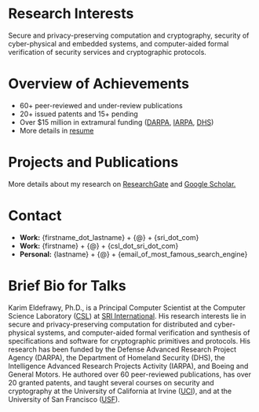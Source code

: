 # Research Interests
Secure and privacy-preserving computation and cryptography, security of cyber-physical and embedded systems, and computer-aided  formal verification of security services and cryptographic protocols.  


# Overview of Achievements
* 60+ peer-reviewed and under-review publications
* 20+ issued patents and 15+ pending
* Over $15 million in extramural funding ([DARPA](https://www.darpa.mil/), [IARPA](https://www.iarpa.gov/), [DHS](https://www.dhs.gov/science-and-technology))
* More details in [resume](https://keldefrawy.github.io/keldefrawy_resume.pdf)


# Projects and Publications
More details about my research on [ResearchGate](http://bit.ly/37tOPHZ) and [Google Scholar.](http://bit.ly/2KIZaWF)

# Contact
* **Work:** {firstname_dot_lastname} + {@} + {sri_dot_com}
* **Work:** {firstname} + {@} + {csl_dot_sri_dot_com}
* **Personal:** {lastname} + {@} + {email_of_most_famous_search_engine}





# Brief Bio for Talks
Karim Eldefrawy, Ph.D., is a Principal Computer Scientist at the Computer Science Laboratory ([CSL](http://www.csl.sri.com/)) at [SRI International](https://www.sri.com/). His research interests lie in secure and privacy-preserving computation for distributed and cyber-physical systems, and computer-aided formal verification and synthesis of specifications and software for cryptographic primitives and protocols. His research has been funded by the Defense Advanced Research Project Agency (DARPA), the Department of Homeland Security (DHS), the Intelligence Advanced Research Projects Activity (IARPA), and Boeing and General Motors. He authored over 60 peer-reviewed publications, has over 20 granted patents, and taught several courses on security and cryptography at the University of California at Irvine ([UCI](https://www.ics.uci.edu/)), and at the University of San Francisco ([USF](https://www.usfca.edu/)).








